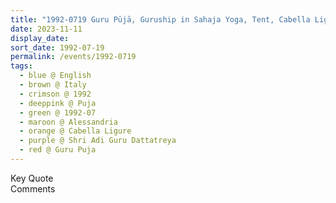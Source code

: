```yaml
---
title: "1992-0719 Guru Pūjā, Guruship in Sahaja Yoga, Tent, Cabella Ligure, Alessandria, Italy"
date: 2023-11-11
display_date: 
sort_date: 1992-07-19
permalink: /events/1992-0719
tags:
  - blue @ English
  - brown @ Italy
  - crimson @ 1992
  - deeppink @ Puja
  - green @ 1992-07
  - maroon @ Alessandria
  - orange @ Cabella Ligure
  - purple @ Shri Adi Guru Dattatreya
  - red @ Guru Puja
---
```


<wave-list>
  <list-title color="green" width="75">Key Quote</list-title>
  <list-item color="BlanchedAlmond"  width="200"></list-item>
  <list-item color="Lavender"></list-item>
  <list-item color="BlanchedAlmond"></list-item>
</wave-list>

<br>

<wave-list>
  <list-title color="green" width="75">Comments</list-title>
  <list-item color="BlanchedAlmond"  width="200"></list-item>
  <list-item color="Lavender"></list-item>
  <list-item color="BlanchedAlmond"></list-item>
</wave-list>